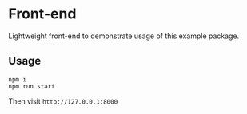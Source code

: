 # Front-end

Lightweight front-end to demonstrate usage of this example package.

## Usage

```
npm i
npm run start
```

Then visit `http://127.0.0.1:8000`
